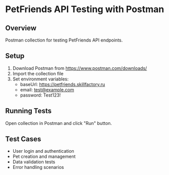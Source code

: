 # PetFriends API Testing with Postman

## Overview
Postman collection for testing PetFriends API endpoints.

## Setup
1. Download Postman from https://www.postman.com/downloads/
2. Import the collection file
3. Set environment variables:
   - baseUrl: https://petfriends.skillfactory.ru
   - email: test@example.com
   - password: Test123!

## Running Tests
Open collection in Postman and click "Run" button.

## Test Cases
- User login and authentication
- Pet creation and management
- Data validation tests
- Error handling scenarios

